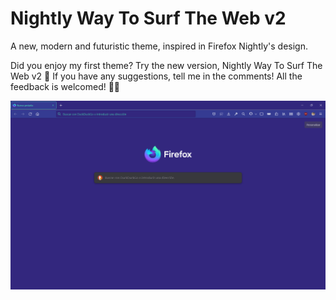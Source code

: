  # Nightly Way To Surf The Web v2
A new, modern and futuristic theme, inspired in Firefox Nightly's design.

Did you enjoy my first theme? Try the new version, Nightly Way To Surf The Web v2 🎉 
If you have any suggestions, tell me in the comments! All the feedback is welcomed! 🦊🔥

![nightly-way-to-surf-the-web-v2](firefox_FMuv1JEgXW.png)
